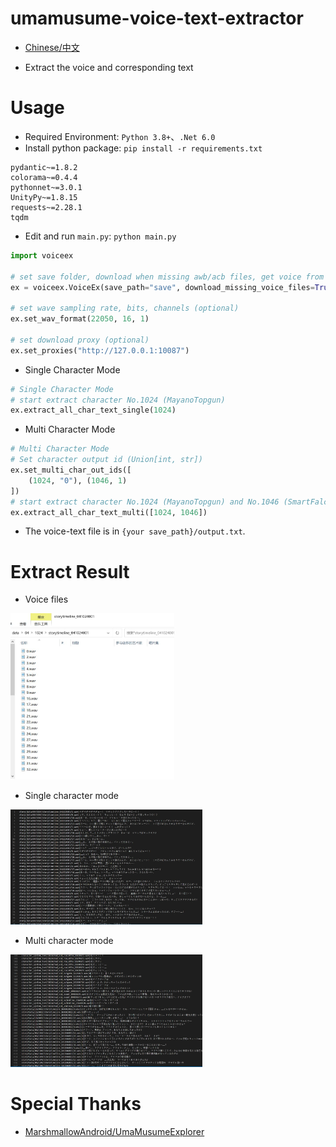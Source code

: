 # umamusume-voice-text-extractor

- [Chinese/中文](README-ZH.md)

- Extract the voice and corresponding text



# Usage

- Required Environment: `Python 3.8+`、`.Net 6.0`
- Install python package: `pip install -r requirements.txt`

```
pydantic~=1.8.2
colorama~=0.4.4
pythonnet~=3.0.1
UnityPy~=1.8.15
requests~=2.28.1
tqdm
```



- Edit and run `main.py`: `python main.py`

```python
import voiceex

# set save folder, download when missing awb/acb files, get voice from all character stories (takes a long time), use cache (Save in "umacache" folder. You need to delete the cache file yourself after the game update.)
ex = voiceex.VoiceEx(save_path="save", download_missing_voice_files=True, get_voice_from_all_stories=False, use_cache=True)

# set wave sampling rate, bits, channels (optional)
ex.set_wav_format(22050, 16, 1)

# set download proxy (optional)
ex.set_proxies("http://127.0.0.1:10087")
```

 - Single Character Mode

```python
# Single Character Mode
# start extract character No.1024 (MayanoTopgun)
ex.extract_all_char_text_single(1024)
```

 - Multi Character Mode

```python
# Multi Character Mode
# Set character output id (Union[int, str])
ex.set_multi_char_out_ids([
    (1024, "0"), (1046, 1)
])
# start extract character No.1024 (MayanoTopgun) and No.1046 (SmartFalcon)
ex.extract_all_char_text_multi([1024, 1046])
```



- The voice-text file is in `{your save_path}/output.txt`.



# Extract Result

 - Voice files
<img src="img/file.jpg" style="zoom:35%;" />

 - Single character mode
<img src="img/text.jpg" style="zoom:30%;" />

 - Multi character mode
<img src="img/text_multi.jpg" style="zoom:30%;" />



# Special Thanks

- [MarshmallowAndroid/UmaMusumeExplorer](https://github.com/MarshmallowAndroid/UmaMusumeExplorer)

